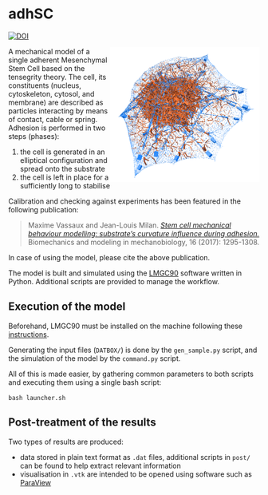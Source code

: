 # adhSC



[![DOI](https://zenodo.org/badge/DOI/10.5281/zenodo.1187087.svg)](https://doi.org/10.5281/zenodo.1187087)

<img src="https://github.com/mvassaux/mvassaux.github.io/raw/master/static/intra-cell_forces_blutens-redcomp.png" align="right" width="300" /> 

A mechanical model of a single adherent Mesenchymal Stem Cell based on the tensegrity theory. The cell, its constituents (nucleus, cytoskeleton, cytosol, and membrane) are described as particles interacting by means of contact, cable or spring. Adhesion is performed in two steps (phases):  
1. the cell is generated in an elliptical configuration and spread onto the substrate
2. the cell is left in place for a sufficiently long to stabilise

Calibration and checking against experiments has been featured in the following publication:

> Maxime Vassaux and Jean-Louis Milan. [*Stem cell mechanical behaviour modelling: substrate’s curvature influence during adhesion.*](https://doi.org/10.1007/s10237-017-0888-4) Biomechanics and modeling in mechanobiology, 16 (2017): 1295-1308. 

In case of using the model, please cite the above publication.

The model is built and simulated using the [LMGC90](https://git-xen.lmgc.univ-montp2.fr/lmgc90/lmgc90_user/wikis/home) software written in Python. Additional scripts are provided to manage the workflow.

## Execution of the model

Beforehand, LMGC90 must be installed on the machine following these [instructions](https://git-xen.lmgc.univ-montp2.fr/lmgc90/lmgc90_user/wikis/download_and_install).

Generating the input files (`DATBOX/`) is done by the `gen_sample.py` script, and the simulation of the model by the `command.py` script.

All of this is made easier, by gathering common parameters to both scripts and executing them using a single bash script: 

    bash launcher.sh
    
## Post-treatment of the results

Two types of results are produced:
- data stored in plain text format as `.dat` files, additional scripts in `post/` can be found to help extract relevant information
- visualisation in `.vtk` are intended to be opened using software such as [ParaView](https://www.paraview.org/)
